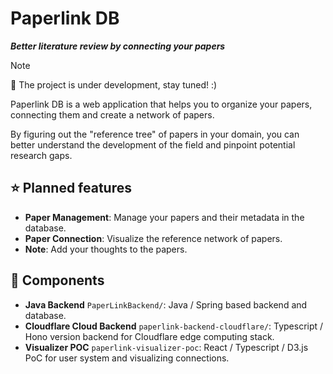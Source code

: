 # Paperlink DB

**_Better literature review by connecting your papers_**

> [!NOTE]
>
> 🔨 The project is under development, stay tuned! :)

Paperlink DB is a web application that helps you to organize your papers, connecting them and create a network of papers. 

By figuring out the "reference tree" of papers in your domain, you can better understand the development of the field and pinpoint potential research gaps.

## ⭐ Planned features
- **Paper Management**: Manage your papers and their metadata in the database.
- **Paper Connection**: Visualize the reference network of papers.
- **Note**: Add your thoughts to the papers.

## 🔧 Components
- **Java Backend** `PaperLinkBackend/`: Java / Spring based backend and database.
- **Cloudflare Cloud Backend** `paperlink-backend-cloudflare/`: Typescript / Hono version backend for Cloudflare edge computing stack.
- **Visualizer POC** `paperlink-visualizer-poc`: React / Typescript / D3.js PoC for user system and visualizing connections.